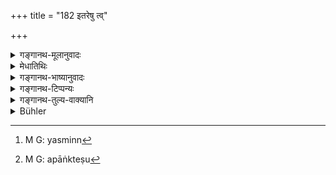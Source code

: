 +++
title = "182 इतरेषु त्व्"

+++

<details><summary>गङ्गानथ-मूलानुवादः</summary>

The wise ones declare that food given to the other unfit persons unworthy of company, described above, becomes fat, blood, flesh, marrow and bone.—(182)
</details>

<details><summary>मेधातिथिः</summary>

ये ऽस्मिन्न्[^३०९] अपङ्क्त्यदानफलप्रदर्शनप्रकरणे पठिताः अन्धादयस्, तेभ्यो ऽन्ये स्तेनादयः प्रतिकाण्डोद्दिष्टास्, तेषु **यथोद्दिष्टेषु** भोजितेषु दातुर् इमान्य् उपतिष्ठन्ते, **मेदोऽसृङ्मांसा**दीनि । तादृशजातौ जायते यत्रैतदाहारो भवति, कृमिक्रव्याद्गृध्रादिजाताव् इति । **मनीषिणो** वेदविदो **वदन्ति** । 


[^३०९]:
     M G: yasminn

- सर्वस्यायम् अर्थः । अपङ्क्तेषु[^३१०] भोजितेषु श्राद्धाधिकारो न कृतो भवत्य् अकरणे च विध्यतिक्रमदोषो ऽवश्यंभावी, नित्यत्वाद् अस्य विधेः ॥ ३.१७२ ॥


[^३१०]:
     M G: apāṅkteṣu
</details>

<details><summary>गङ्गानथ-भाष्यानुवादः</summary>

A few unfit persons,—such as the *blind*, and the rest—have been specifically mentioned in the foregoing verses, describing the evil results of giving food to those unworthy of company; apart from these, there are others, the ‘*thief*,’ and the rest, mentioned in the several contexts; when these are fed, the following things accrue to the giver:
*viz*., fat, blood, flesh, &c. That is, he becomes born as creatures who
feed on these things; *i.e*., such creatures us insects and such carnivorous animals as vultures, and the like.

“*The wise*”—those learned in the Veda say this.

The upshot of the whole is as follows:—If one feeds such persons as are unworthy of company, the duty of performing the *Śrāddha* is not accomplished; and its nonperformance leads inevitably to the sin of disobeying an injunction;—specially, as the injunction of *Śrāddha* is absolutely obligatory.—(182)
</details>

<details><summary>गङ्गानथ-टिप्पन्यः</summary>

*Cf*. 4.220-221.

This verse is quoted in *Aparārka* (p. 454).
</details>

<details><summary>गङ्गानथ-तुल्य-वाक्यानि</summary>

*Mahābhārata* (13. 90, 239).—‘Those *unfit for the line* should be
avoided: those *fit for the line* alone should be invited; if one feeds
the sinful man, he goes to hell.’
</details>

<details><summary>Bühler</summary>

182	But the wise declare that the food which (is offered) to other unholy, inadmissible men, enumerated above, (is turned into) adipose secretions, blood, flesh, marrow, and bone.
</details>
